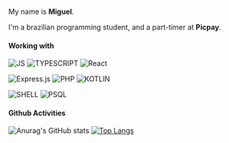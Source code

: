 My name is <strong>Miguel</strong>.

I'm a brazilian programming student, and a part-timer at <strong>Picpay</strong>.

#### Working with

![JS](https://img.shields.io/badge/JavaScript-F7DF1E?style=for-the-badge&logo=javascript&logoColor=black)
![TYPESCRIPT](https://img.shields.io/badge/TypeScript-007ACC?style=for-the-badge&logo=typescript&logoColor=white)
![React](https://img.shields.io/badge/react-%2320232a.svg?style=for-the-badge&logo=react&logoColor=%2361DAFB)

![Express.js](https://img.shields.io/badge/express.js-%23404d59.svg?style=for-the-badge&logo=express&logoColor=%2361DAFB)
![PHP](https://img.shields.io/badge/php-%23777BB4.svg?style=for-the-badge&logo=php&logoColor=white)
![KOTLIN](https://img.shields.io/badge/Kotlin-0095D5?&style=for-the-badge&logo=kotlin&logoColor=white)

![SHELL](https://img.shields.io/badge/Shell_Script-121011?style=for-the-badge&logo=gnu-bash&logoColor=white)
![PSQL](https://img.shields.io/badge/PostgreSQL-316192?style=for-the-badge&logo=postgresql&logoColor=white)


#### Github Activities

![Anurag's GitHub stats](https://github-readme-stats.vercel.app/api?username=herlss&show_icons=true&theme=highcontrast)
[![Top Langs](https://github-readme-stats.vercel.app/api/top-langs/?username=herlss&layout=compact&theme=highcontrast)](https://github.com/anuraghazra/github-readme-stats)

